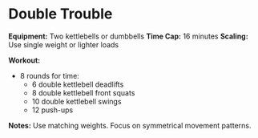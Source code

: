 # Double Trouble

**Equipment:** Two kettlebells or dumbbells
**Time Cap:** 16 minutes
**Scaling:** Use single weight or lighter loads

**Workout:**
- 8 rounds for time:
  - 6 double kettlebell deadlifts
  - 8 double kettlebell front squats
  - 10 double kettlebell swings
  - 12 push-ups

**Notes:**
Use matching weights. Focus on symmetrical movement patterns.